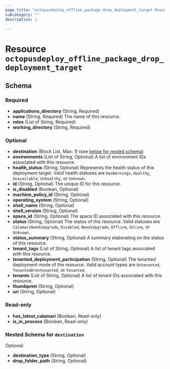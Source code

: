 ```yaml
---
page_title: "octopusdeploy_offline_package_drop_deployment_target Resource - terraform-provider-octopusdeploy"
subcategory: ""
description: |-
  
---
```


# Resource `octopusdeploy_offline_package_drop_deployment_target`





## Schema

### Required

- **applications_directory** (String, Required)
- **name** (String, Required) The name of this resource.
- **roles** (List of String, Required)
- **working_directory** (String, Required)

### Optional

- **destination** (Block List, Max: 1) (see [below for nested schema](#nestedblock--destination))
- **environments** (List of String, Optional) A list of environment IDs associated with this resource.
- **health_status** (String, Optional) Represents the health status of this deployment target. Valid health statuses are `HasWarnings`, `Healthy`, `Unavailable`, `Unhealthy`, or `Unknown`.
- **id** (String, Optional) The unique ID for this resource.
- **is_disabled** (Boolean, Optional)
- **machine_policy_id** (String, Optional)
- **operating_system** (String, Optional)
- **shell_name** (String, Optional)
- **shell_version** (String, Optional)
- **space_id** (String, Optional) The space ID associated with this resource.
- **status** (String, Optional) The status of this resource. Valid statuses are `CalamariNeedsUpgrade`, `Disabled`, `NeedsUpgrade`, `Offline`, `Online`, or `Unknown`.
- **status_summary** (String, Optional) A summary elaborating on the status of this resource.
- **tenant_tags** (List of String, Optional) A list of tenant tags associated with this resource.
- **tenanted_deployment_participation** (String, Optional) The tenanted deployment mode of the resource. Valid account types are `Untenanted`, `TenantedOrUntenanted`, or `Tenanted`.
- **tenants** (List of String, Optional) A list of tenant IDs associated with this resource.
- **thumbprint** (String, Optional)
- **uri** (String, Optional)

### Read-only

- **has_latest_calamari** (Boolean, Read-only)
- **is_in_process** (Boolean, Read-only)

<a id="nestedblock--destination"></a>
### Nested Schema for `destination`

Optional:

- **destination_type** (String, Optional)
- **drop_folder_path** (String, Optional)


